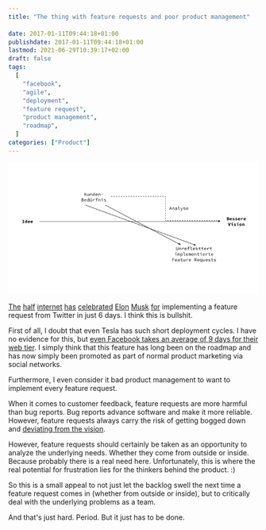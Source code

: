 ```yaml
---
title: "The thing with feature requests and poor product management"

date: 2017-01-11T09:44:18+01:00
publishdate: 2017-01-11T09:44:18+01:00
lastmod: 2021-06-29T10:39:17+02:00
draft: false
tags:
  [
    "facebook",
    "agile",
    "deployment",
    "feature request",
    "product management",
    "roadmap",
  ]
categories: ["Product"]
---
```


![](2017-01-11-feature-requests.png)

[The](https://twitter.com/nicoleyershon/status/816585699826761728) [half](https://www.goodthingsguy.com/business/elon-musk-receives-product-suggestion-twitter-implements-6-days-later/) [internet](https://medium.com/@MeierMarketing/getting-that-c-level-buy-in-for-twitter-elon-musk-receives-product-suggestion-on-twitter-tesla-e63dcec271b7#.uenmuphpo) [has](https://news.ycombinator.com/item?id=13258882) [celebrated](https://www.facebook.com/loic/posts/358222374547033) [Elon](https://twitter.com/faris/status/812383727091412997) [Musk](https://www.linkedin.com/pulse/getting-c-level-buy-in-twitter-elon-musk-receives-product-meier) [for](https://twitter.com/SeedMasterTrent/status/818093043098079232) implementing a feature request from Twitter in just 6 days. I think this is bullshit.

First of all, I doubt that even Tesla has such short deployment cycles. I have no evidence for this, but [even Facebook takes an average of 9 days for their web tier](https://www.youtube.com/watch?v=LR7mifkS4PQ). I simply think that this feature has long been on the roadmap and has now simply been promoted as part of normal product marketing via social networks.

Furthermore, I even consider it bad product management to want to implement every feature request.

When it comes to customer feedback, feature requests are more harmful than bug reports. Bug reports advance software and make it more reliable. However, feature requests always carry the risk of getting bogged down and [deviating from the vision](https://klaus-breyer.de/blog/entrepreneurship/von-der-idee-zur-vision-der-eigene-handlungsspielraum-als-sliding-window/1808).

However, feature requests should certainly be taken as an opportunity to analyze the underlying needs. Whether they come from outside or inside. Because probably there is a real need here. Unfortunately, this is where the real potential for frustration lies for the thinkers behind the product. :)

So this is a small appeal to not just let the backlog swell the next time a feature request comes in (whether from outside or inside), but to critically deal with the underlying problems as a team.

And that's just hard. Period. But it just has to be done.
